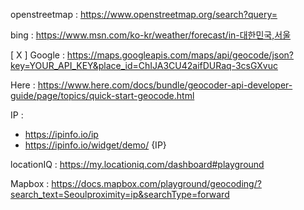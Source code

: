 openstreetmap : https://www.openstreetmap.org/search?query=

bing : https://www.msn.com/ko-kr/weather/forecast/in-대한민국,서울

[ X ] Google : https://maps.googleapis.com/maps/api/geocode/json?key=YOUR_API_KEY&place_id=ChIJA3CU42aifDURaq-3csGXvuc

Here : https://www.here.com/docs/bundle/geocoder-api-developer-guide/page/topics/quick-start-geocode.html

IP :
  - https://ipinfo.io/ip
  - https://ipinfo.io/widget/demo/ {IP}

locationIQ : https://my.locationiq.com/dashboard#playground

Mapbox : https://docs.mapbox.com/playground/geocoding/?search_text=Seoulproximity=ip&searchType=forward
